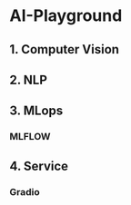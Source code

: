 # AI-Playground
## 1. Computer Vision

## 2. NLP

## 3. MLops

### MLFLOW

## 4. Service

### Gradio

